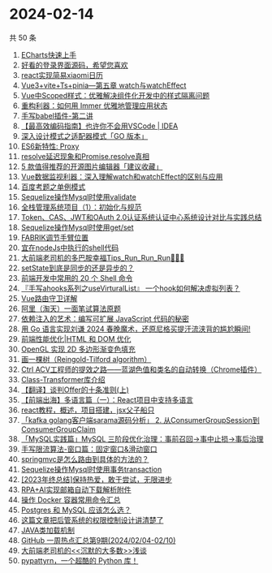 # 2024-02-14

共 50 条

<!-- BEGIN JUEJIN -->
<!-- 最后更新时间 2024-02-14 01:02:59 +0800 -->
1. [ECharts快速上手](https://juejin.cn/post/7332836966351880207)
1. [好看的登录界面源码，希望您喜欢](https://juejin.cn/post/7333631025756946451)
1. [react实现简易xiaomi日历](https://juejin.cn/post/7333631025757306899)
1. [Vue3+vite+Ts+pinia—第五章 watch与watchEffect](https://juejin.cn/post/7332762964376616960)
1. [Vue中Scoped样式：优雅解决组件化开发中的样式隔离问题](https://juejin.cn/post/7333535323932082227)
1. [重构利器：如何用 Immer 优雅地管理应用状态](https://juejin.cn/post/7333066398175510565)
1. [手写babel插件-第二讲](https://juejin.cn/post/7333019950955560995)
1. [【最高效编码指南】也许你不会用VSCode | IDEA](https://juejin.cn/post/7333157879862149146)
1. [深入设计模式之适配器模式「GO 版本」](https://juejin.cn/post/7333236033037336617)
1. [ES6新特性: Proxy](https://juejin.cn/post/7333416709120786468)
1. [resolve延迟现象和Promise.resolve真相](https://juejin.cn/post/7332762964376567808)
1. [5 款值得推荐的开源图片编辑器「建议收藏」](https://juejin.cn/post/7333066398175281189)
1. [Vue数据监视利器：深入理解watch和watchEffect的区别与应用](https://juejin.cn/post/7333132436854030387)
1. [百度考题之单例模式](https://juejin.cn/post/7333236033038090281)
1. [Sequelize操作Mysql时使用validate](https://juejin.cn/post/7333157879862460442)
1. [全栈管理系统项目（1）：初始化与规范](https://juejin.cn/post/7332787416912740371)
1. [Token、CAS、JWT和OAuth 2.0认证系统认证中心系统设计对比与实践总结](https://juejin.cn/post/7333066398175920165)
1. [Sequelize操作Mysql时使用get/set](https://juejin.cn/post/7333157879862444058)
1. [FABRIK调节手臂位置](https://juejin.cn/post/7333019950955184163)
1. [宜在nodeJs中执行的shell代码](https://juejin.cn/post/7333467159219748874)
1. [大前端老司机的多巴胺幸福Tips_Run_Run_Run🏃🏻‍♀️](https://juejin.cn/post/7332762964376698880)
1. [setState到底是同步的还是异步的？](https://juejin.cn/post/7333416709121097764)
1. [前端开发中常用的 20 个 Shell 命令](https://juejin.cn/post/7333027152139583497)
1. [『手写ahooks系列之useVirturalList』 一个hook如何解决虚拟列表？](https://juejin.cn/post/7333066398175871013)
1. [Vue路由守卫详解](https://juejin.cn/post/7333467159220011018)
1. [阿里（淘天）一面笔试算法原题](https://juejin.cn/post/7333037551531507724)
1. [依赖注入的艺术：编写可扩展 JavaScript 代码的秘密](https://juejin.cn/post/7333421776459923465)
1. [用 Go 语言实现刘谦 2024 春晚魔术，还原尼格买提汗流浃背的尴尬瞬间!](https://juejin.cn/post/7333027152139567113)
1. [前端性能优化|HTML 和 DOM 优化](https://juejin.cn/post/7333236033037353001)
1. [OpenGL 实现 2D 多边形渐变色填充](https://juejin.cn/post/7333027152139223049)
1. [画一棵树（Reingold-Tilford algorithm）](https://juejin.cn/post/7333416709120983076)
1. [Ctrl ACV工程师的提效之路——蓝湖色值和类名的自动转换（Chrome插件）](https://juejin.cn/post/7333149874709889039)
1. [Class-Transformer库介绍](https://juejin.cn/post/7333458486435364902)
1. [【翻译】谈判Offer的十条准则(上)](https://juejin.cn/post/7333458486434938918)
1. [【前端出海】多语言篇（一）：React项目中支持多语言](https://juejin.cn/post/7333631025757224979)
1. [react教程，概述，项目搭建，jsx父子船只](https://juejin.cn/post/7333631025757257747)
1. [「kafka golang客户端sarama源码分析」 2. 从ConsumerGroupSession到ConsumerGroupClaim](https://juejin.cn/post/7332990731055972363)
1. [「MySQL实践篇」MySQL 三阶段优化治理：事前召回->事中止损->事后治理](https://juejin.cn/post/7333535323932737587)
1. [手写限流算法-窗口篇：固定窗口&滑动窗口](https://juejin.cn/post/7333132638872961074)
1. [springmvc是怎么路由到具体的方法的？](https://juejin.cn/post/7333132638872813618)
1. [Sequelize操作Mysql时使用事务transaction](https://juejin.cn/post/7333467159220797450)
1. [[2023年终总结]保持热爱，敢于尝试，无限进步](https://juejin.cn/post/7333149874709446671)
1. [RPA+AI实现邮箱自动下载解析附件](https://juejin.cn/post/7333019950955610147)
1. [操作 Docker 容器常用命令汇总](https://juejin.cn/post/7333535323932147763)
1. [Postgres 和 MySQL 应该怎么选？](https://juejin.cn/post/7333066398175723557)
1. [这篇文章把后管系统的权限控制设计讲清楚了](https://juejin.cn/post/7333162360359927819)
1. [JAVA类加载机制](https://juejin.cn/post/7333416709121081380)
1. [GitHub 一周热点汇总第9期(2024/02/04-02/10)](https://juejin.cn/post/7333019950955495459)
1. [大前端老司机的<<沉默的大多数>>浅谈](https://juejin.cn/post/7333535323932393523)
1. [pypattyrn，一个超酷的 Python 库！](https://juejin.cn/post/7333535323932327987)
<!-- END JUEJIN -->